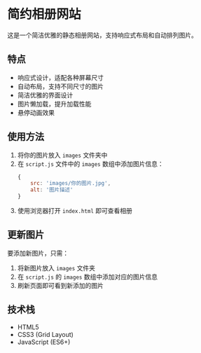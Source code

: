 # 简约相册网站

这是一个简洁优雅的静态相册网站，支持响应式布局和自动排列图片。

## 特点

- 响应式设计，适配各种屏幕尺寸
- 自动布局，支持不同尺寸的图片
- 简洁优雅的界面设计
- 图片懒加载，提升加载性能
- 悬停动画效果

## 使用方法

1. 将你的图片放入 `images` 文件夹中
2. 在 `script.js` 文件中的 `images` 数组中添加图片信息：
   ```javascript
   {
       src: 'images/你的图片.jpg',
       alt: '图片描述'
   }
   ```
3. 使用浏览器打开 `index.html` 即可查看相册

## 更新图片

要添加新图片，只需：
1. 将新图片放入 `images` 文件夹
2. 在 `script.js` 的 `images` 数组中添加对应的图片信息
3. 刷新页面即可看到新添加的图片

## 技术栈

- HTML5
- CSS3 (Grid Layout)
- JavaScript (ES6+) 